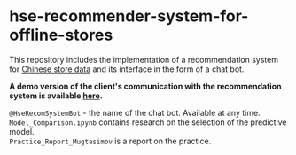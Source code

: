 # hse-recommender-system-for-offline-stores

This repository includes the implementation of a recommendation system for [Chinese store data](https://www.kaggle.com/chiranjivdas09/ta-feng-grocery-dataset/version/1#) and its interface in the form of a chat bot.

 **A demo version of the client's communication with the recommendation system is available [here](https://www.youtube.com/watch?v=mq8dxKXnOAg&feature=youtu.be).**
 
`@HseRecomSystemBot` - the name of the chat bot. Available at any time.
`Model_Comparison.ipynb` contains research on the selection of the predictive model.<br/>
`Practice_Report_Mugtasimov` is a report on the practice.


